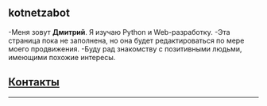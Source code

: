 ## kotnetzabot

-Меня зовут **Дмитрий**. Я изучаю Python и Web-разработку.
-Эта страница пока не заполнена, но она будет редактироваться по мере моего продвижения.
-Буду рад знакомству с позитивными людьми, имеющими похожие интересы.

## [Контакты](https://kotnetzabot.github.io/Portfolio-Web-100923/)

***

<!--
**kotnetzabot/kotnetzabot** is a ✨ _special_ ✨ repository because its `README.md` (this file) appears on your GitHub profile.

Here are some ideas to get you started:

- 🔭 I’m currently working on ...
- 🌱 I’m currently learning ...
- 👯 I’m looking to collaborate on ...
- 🤔 I’m looking for help with ...
- 💬 Ask me about ...
- 📫 How to reach me: ...
- 😄 Pronouns: ...
- ⚡ Fun fact: ...

-->
